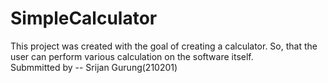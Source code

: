 # SimpleCalculator
This project was created with the goal of creating a calculator. So, that the user can perform various calculation on the software itself. </br>
Submmitted by -- Srijan Gurung(210201)
